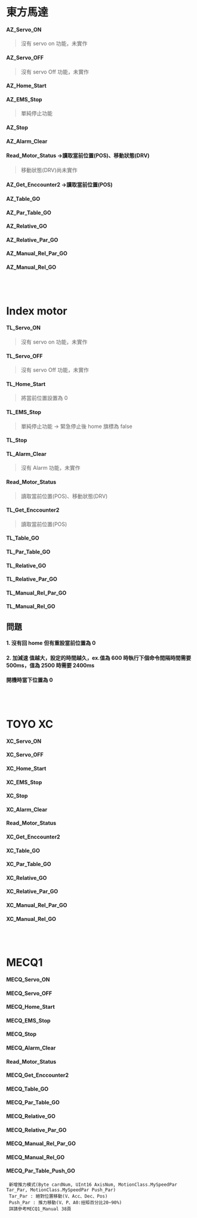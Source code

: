 # 東方馬達

#### AZ_Servo_ON

> 沒有 servo on 功能，未實作

#### AZ_Servo_OFF

> 沒有 servo Off 功能，未實作

#### AZ_Home_Start

#### AZ_EMS_Stop

> 單純停止功能

#### AZ_Stop

#### AZ_Alarm_Clear

#### Read_Motor_Status ->讀取當前位置(POS)、移動狀態(DRV)

> 移動狀態(DRV)尚未實作

#### AZ_Get_Enccounter2 ->讀取當前位置(POS)

#### AZ_Table_GO

#### AZ_Par_Table_GO

#### AZ_Relative_GO

#### AZ_Relative_Par_GO

#### AZ_Manual_Rel_Par_GO

#### AZ_Manual_Rel_GO

</br>
</br>

# Index motor

#### TL_Servo_ON

> 沒有 servo on 功能，未實作

#### TL_Servo_OFF

> 沒有 servo Off 功能，未實作

#### TL_Home_Start

> 將當前位置設置為 0

#### TL_EMS_Stop

> 單純停止功能 -> 緊急停止後 home 旗標為 false

#### TL_Stop

#### TL_Alarm_Clear

> 沒有 Alarm 功能，未實作

#### Read_Motor_Status

> 讀取當前位置(POS)、移動狀態(DRV)

#### TL_Get_Enccounter2

> 讀取當前位置(POS)

#### TL_Table_GO

#### TL_Par_Table_GO

#### TL_Relative_GO

#### TL_Relative_Par_GO

#### TL_Manual_Rel_Par_GO

#### TL_Manual_Rel_GO

## 問題

#### 1. 沒有回 home 但有重設當前位置為 0

#### 2. 加減速 值越大，設定的時間越久，ex.值為 600 時執行下個命令間隔時間需要 500ms，值為 2500 時需要 2400ms

#### 開機時當下位置為 0

</br>
</br>

# TOYO XC

#### XC_Servo_ON

#### XC_Servo_OFF

#### XC_Home_Start

#### XC_EMS_Stop

#### XC_Stop

#### XC_Alarm_Clear

#### Read_Motor_Status

#### XC_Get_Enccounter2

#### XC_Table_GO

#### XC_Par_Table_GO

#### XC_Relative_GO

#### XC_Relative_Par_GO

#### XC_Manual_Rel_Par_GO

#### XC_Manual_Rel_GO

</br>
</br>

# MECQ1

#### MECQ_Servo_ON

#### MECQ_Servo_OFF

#### MECQ_Home_Start

#### MECQ_EMS_Stop

#### MECQ_Stop

#### MECQ_Alarm_Clear

#### Read_Motor_Status

#### MECQ_Get_Enccounter2

#### MECQ_Table_GO

#### MECQ_Par_Table_GO

#### MECQ_Relative_GO

#### MECQ_Relative_Par_GO

#### MECQ_Manual_Rel_Par_GO

#### MECQ_Manual_Rel_GO

#### MECQ_Par_Table_Push_GO

     新增推力模式(Byte cardNum, UInt16 AxisNum, MotionClass.MySpeedPar Tar_Par, MotionClass.MySpeedPar Push_Par)
     Tar_Par : 絕對位置移動(V、Acc、Dec、Pos)
     Push_Par : 推力移動(V、P、A0:扭矩百分比20~90%)
     詳請參考MECQ1_Manual 38頁
